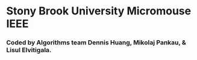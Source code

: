 # Stony Brook University Micromouse IEEE

### Coded by Algorithms team Dennis Huang, Mikolaj Pankau, & Lisul Elvitigala.
